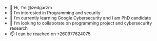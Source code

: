 - 👋 Hi, I’m @zedgarzm
- 👀 I’m interested in Programming and security
- 🌱 I’m currently learning Google Cybersecurity and I am PhD candidate
- 💞️ I’m looking to collaborate on programming project and cybersecurity research
- 📫 I can be reached on +260977624075

<!---
zedgarzm/zedgarzm is a ✨ special ✨ repository because its `README.md` (this file) appears on your GitHub profile.
You can click the Preview link to take a look at your changes.
--->
